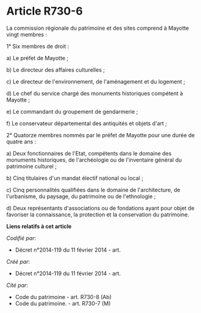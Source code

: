 # Article R730-6

La commission régionale du patrimoine et des sites comprend à Mayotte vingt membres :

1° Six membres de droit :

a) Le préfet de Mayotte ;

b) Le directeur des affaires culturelles ;

c) Le directeur de l'environnement, de l'aménagement et du logement ;

d) Le chef du service chargé des monuments historiques compétent à Mayotte ;

e) Le commandant du groupement de gendarmerie ;

f) Le conservateur départemental des antiquités et objets d'art ;

2° Quatorze membres nommés par le préfet de Mayotte pour une durée de quatre ans :

a) Deux fonctionnaires de l'Etat, compétents dans le domaine des monuments historiques, de l'archéologie ou de l'inventaire
général du patrimoine culturel ;

b) Cinq titulaires d'un mandat électif national ou local ;

c) Cinq personnalités qualifiées dans le domaine de l'architecture, de l'urbanisme, du paysage, du patrimoine ou de
l'ethnologie ;

d) Deux représentants d'associations ou de fondations ayant pour objet de favoriser la connaissance, la protection et la
conservation du patrimoine.

**Liens relatifs à cet article**

_Codifié par_:

  - Décret n°2014-119 du 11 février 2014 - art.

_Créé par_:

  - Décret n°2014-119 du 11 février 2014 - art.

_Cité par_:

  - Code du patrimoine - art. R730-8 (Ab)
  - Code du patrimoine. - art. R730-7 (M)
